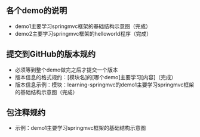 ## 各个demo的说明
- demo1主要学习springmvc框架的基础结构示意图（完成）
- demo2主要学习springmvc框架的helloworld程序（完成）




## 提交到GitHub的版本规约
- 必须等到整个demo做完之后才提交一个版本
- 版本信息的格式规约：[模块名]的[哪个demo]主要学习[内容]（完成）
- 版本信息示例：模块：learning-springmvc的demo1主要学习springmvc框架的基础结构示意图（完成）



## 包注释规约
- 示例：demo1主要学习springmvc框架的基础结构示意图
